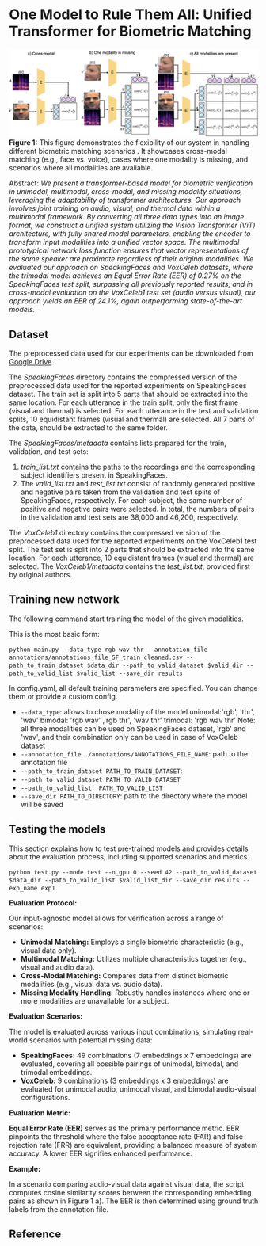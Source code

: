 
# One Model to Rule Them All: Unified Transformer for Biometric Matching

![One Model to Rule Them All: Unified Transformer for Biometric Matching](data/eval_VC1.png)
**Figure 1:** This figure demonstrates the flexibility of our system in handling different biometric matching scenarios . It showcases cross-modal matching (e.g., face vs. voice), cases where one modality is missing, and scenarios where all modalities are available.

Abstract: *We present a transformer-based model for biometric verification in unimodal, multimodal, cross-modal, and missing modality situations, leveraging the adaptability of transformer architectures. Our approach involves joint training on audio, visual, and thermal data within a multimodal framework. By converting all three data types into an image format, we construct a unified system utilizing the Vision Transformer (ViT) architecture, with fully shared model parameters,  enabling the encoder to transform input modalities into a unified vector space. The multimodal prototypical network loss function ensures that vector representations of the same speaker are proximate regardless of their original modalities. We evaluated our approach on SpeakingFaces and VoxCeleb datasets, where the trimodal model achieves an Equal Error Rate (EER) of 0.27% on the SpeakingFaces test split, surpassing all previously reported results, and in cross-modal evaluation on the VoxCeleb1 test set (audio versus visual), our approach yields an EER of 24.1%, again outperforming state-of-the-art models.*


## Dataset

The preprocessed data used for our experiments can be downloaded from [Google Drive](https://drive.google.com/drive/folders/16T3FKwBbCkrgaJhEGFDw8pqR_z30eP7U?usp=sharing).

The *SpeakingFaces* directory contains the compressed version of the preprocessed data used for the reported experiments on SpeakingFaces dataset. The train set is split into 5 parts that should be extracted into the same location. For each utterance in the train split, only the first frame (visual and thermal) is selected. For each utterance in the test and validation splits, 10 equidistant frames (visual and thermal) are selected. All 7 parts of the data, should be extracted to the same folder. 

The *SpeakingFaces/metadata* contains lists prepared for the train, validation, and test sets:
1) *train_list.txt* contains the paths to the recordings and the corresponding subject identifiers present in SpeakingFaces. 
2) The *valid_list.txt* and *test_list.txt* consist of randomly generated positive and negative pairs taken from the validation and test splits of SpeakingFaces, respectively. For each subject, the same number of positive and negative pairs were selected. In total, the numbers of pairs in the validation and test sets are 38,000 and 46,200, respectively.

The *VoxCeleb1* directory contains the compressed version of the preprocessed data used for the reported experiments on the VoxCeleb1 test split. The test set is split into 2 parts that should be extracted into the same location. For each utterance, 10 equidistant frames (visual and thermal) are selected. 
The *VoxCeleb1/metadata* contains the *test_list.txt*, provided first by original authors.

## Training new network
The following command start training the model of the given modalities.

This is the most basic form:
```
python main.py --data_type rgb wav thr --annotation_file annotations/annotations_file_SF_train_cleaned.csv --path_to_train_dataset $data_dir --path_to_valid_dataset $valid_dir --path_to_valid_list $valid_list --save_dir results
```

In config.yaml, all default training parameters are specified. You can change them or provide a custom config.

- `--data_type`: allows to chose modality of the model
     unimodal:'rgb', 'thr', 'wav'
     bimodal: 'rgb wav' ,'rgb thr', 'wav thr'
     trimodal: 'rgb wav thr'
     Note: all three modalities can be used on SpeakingFaces dataset,  'rgb' and 'wav', and their combination only can be used in case of VoxCeleb dataset
- `--annotation_file ./annotations/ANNOTATIONS_FILE_NAME`: path to the annotation file
- `--path_to_train_dataset PATH_TO_TRAIN_DATASET`:
- `--path_to_valid_dataset PATH_TO_VALID_DATASET`
- `--path_to_valid_list  PATH_TO_VALID_LIST`
- `--save_dir PATH_TO_DIRECTORY`: path to the directory where the model will be saved
<!-- - `--exp_name`  TODO should not be the parameter-->
<!-- - `--config_file PATH_TO_CONFIG_FILE` -- TODO add this if possible -->
<!-- ```
python main.py --data_type rgb wav thr --annotation_file annotations/annotations_file_SF_train_cleaned.csv --path_to_train_dataset $data_dir --path_to_valid_dataset $valid_dir --path_to_valid_list $valid_list --save_dir results --exp_name exp1 --num_epochs $n_epochs --n_ways 40 --n_batch 300 --lr 0.000004--weight_decay 0.01
``` -->


## Testing the models
This section explains how to test pre-trained models and provides details about the evaluation process, including supported scenarios and metrics.

```
python test.py --mode test --n_gpu 0 --seed 42 --path_to_valid_dataset $data_dir --path_to_valid_list $valid_list_dir --save_dir results --exp_name exp1
```
**Evaluation Protocol:**

Our input-agnostic model allows for verification across a range of scenarios:

*   **Unimodal Matching:** Employs a single biometric characteristic (e.g., visual data only).
*   **Multimodal Matching:** Utilizes multiple characteristics together (e.g., visual and audio data).
*   **Cross-Modal Matching:**  Compares data from distinct biometric modalities (e.g., visual data vs. audio data).
*   **Missing Modality Handling:**  Robustly handles instances where one or more modalities are unavailable for a subject.

**Evaluation Scenarios:**

The model is evaluated across various input combinations, simulating real-world scenarios with potential missing data:

*   **SpeakingFaces:** 49 combinations (7 embeddings x 7 embeddings) are evaluated, covering all possible pairings of unimodal, bimodal, and trimodal embeddings.
*   **VoxCeleb:**  9 combinations (3 embeddings x 3 embeddings) are evaluated for unimodal audio, unimodal visual, and bimodal audio-visual configurations.

**Evaluation Metric:**

**Equal Error Rate (EER)** serves as the primary performance metric. EER pinpoints the threshold where the false acceptance rate (FAR) and false rejection rate (FRR) are equivalent, providing a balanced measure of system accuracy. A lower EER signifies enhanced performance.

**Example:**

In a scenario comparing audio-visual data against visual data, the script computes cosine similarity scores between the corresponding embedding pairs as shown in Figure 1 a). The EER is then determined using ground truth labels from the annotation file. 


## Reference

